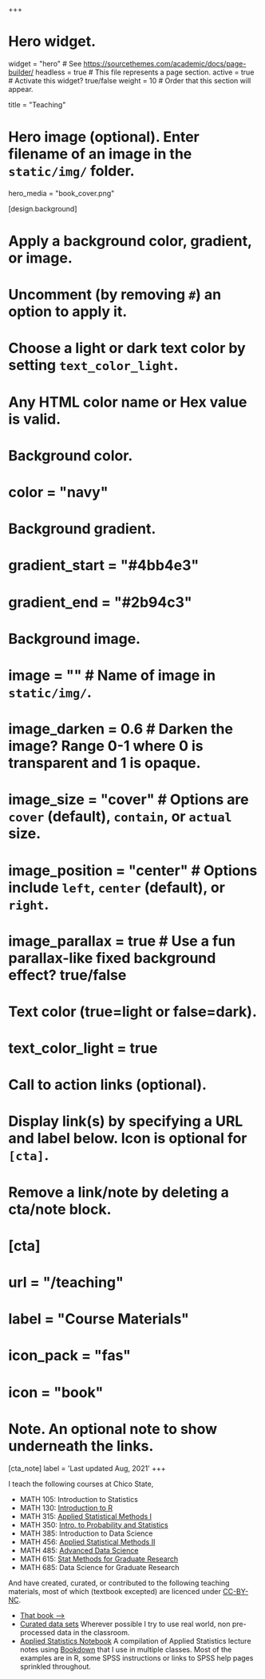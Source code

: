 +++
# Hero widget.
widget = "hero"  # See https://sourcethemes.com/academic/docs/page-builder/
headless = true  # This file represents a page section.
active = true  # Activate this widget? true/false
weight = 10  # Order that this section will appear.

title = "Teaching"

# Hero image (optional). Enter filename of an image in the `static/img/` folder.
hero_media = "book_cover.png"

[design.background]
  # Apply a background color, gradient, or image.
  #   Uncomment (by removing `#`) an option to apply it.
  #   Choose a light or dark text color by setting `text_color_light`.
  #   Any HTML color name or Hex value is valid.

  # Background color.
  # color = "navy"
  
  # Background gradient.
  # gradient_start = "#4bb4e3"
  # gradient_end = "#2b94c3"
  
  # Background image.
  # image = ""  # Name of image in `static/img/`.
  # image_darken = 0.6  # Darken the image? Range 0-1 where 0 is transparent and 1 is opaque.
  # image_size = "cover"  #  Options are `cover` (default), `contain`, or `actual` size.
  # image_position = "center"  # Options include `left`, `center` (default), or `right`.
  # image_parallax = true  # Use a fun parallax-like fixed background effect? true/false
  
  # Text color (true=light or false=dark).
  # text_color_light = true

# Call to action links (optional).
#   Display link(s) by specifying a URL and label below. Icon is optional for `[cta]`.
#   Remove a link/note by deleting a cta/note block.
# [cta]
#   url = "/teaching"
#   label = "Course Materials"
#   icon_pack = "fas"
#   icon = "book"


# Note. An optional note to show underneath the links.
[cta_note]
  label = 'Last updated Aug, 2021'
+++

I teach the following courses at Chico State, 

- MATH 105: Introduction to Statistics
- MATH 130: [Introduction to R](https://norcalbiostat.github.io/MATH130/)
- MATH 315: [Applied Statistical Methods I](https://norcalbiostat.github.io/MATH315/)
- MATH 350: [Intro. to Probability and Statistics](https://math350.netlify.app/)
- MATH 385: Introduction to Data Science
- MATH 456: [Applied Statistical Methods II](https://norcalbiostat.github.io/MATH456/)
- MATH 485: [Advanced Data Science](https://norcalbiostat.github.io/ADS/)
- MATH 615: [Stat Methods for Graduate Research](https://norcalbiostat.github.io/MATH615/)
- MATH 685: Data Science for Graduate Research

And have created, curated, or contributed to the following teaching materials, most of which (textbook excepted) are licenced under [CC-BY-NC](https://creativecommons.org/licenses/by-nc/4.0/). 

* [That book -->](https://www.routledge.com/Practical-Multivariate-Analysis/Afifi-May-Donatello-Clark/p/book/9781032088471)
* [Curated data sets](data/)
Wherever possible I try to use real world, non pre-processed data in the classroom. 
* [Applied Statistics Notebook](https://norcalbiostat.github.io/AppliedStatistics_notes/)
A compilation of Applied Statistics lecture notes using [Bookdown](https://bookdown.org/) that I use in multiple classes. Most of the examples are in R, some SPSS instructions or links to SPSS help pages sprinkled throughout. 



